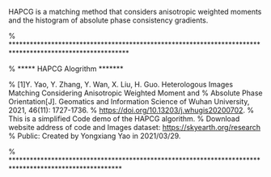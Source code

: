 HAPCG is a matching method that considers anisotropic weighted moments and the histogram of absolute phase consistency gradients.

% *********************************************************************************************************

%  ***** HAPCG Alogrithm *******

%        [1]Y. Yao, Y. Zhang, Y. Wan, X. Liu, H. Guo. Heterologous Images Matching Considering Anisotropic Weighted Moment and 
%           Absolute Phase Orientation[J]. Geomatics and Information Science of Wuhan University, 2021, 46(11): 1727-1736. 
%           https://doi.org/10.13203/j.whugis20200702.
%        This is a simplified Code demo of the HAPCG algorithm.
%        Download website address of code and Images dataset:    https://skyearth.org/research
%        Public: Created by Yongxiang Yao in 2021/03/29.

%  *******************************************************************************************************
